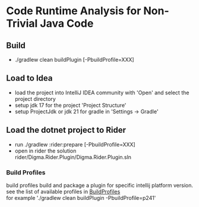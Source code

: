 # Code Runtime Analysis for Non-Trivial Java  Code

## Build

- ./gradlew clean buildPlugin [-PbuildProfile=XXX]</br>

## Load to Idea

- load the project into IntelliJ IDEA community with 'Open' and select the project directory</br>
- setup jdk 17 for the project 'Project Structure'</br>
- setup ProjectJdk or jdk 21 for gradle in 'Settings -> Gradle'</br>

## Load the dotnet project to Rider

- run ./gradlew :rider:prepare [-PbuildProfile=XXX]</br>
- open in rider the solution rider/Digma.Rider.Plugin/Digma.Rider.Plugin.sln</br>

### Build Profiles

build profiles build and package a plugin for specific intellij platform version.</br>
see the list of available profiles in  [BuildProfiles](common-build-logic/src/main/kotlin/common/BuildProfile.kt)</br>
for example './gradlew clean buildPlugin -PbuildProfile=p241'